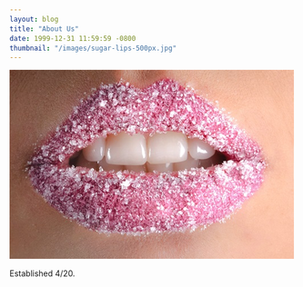 ```yaml
---
layout: blog
title: "About Us"
date: 1999-12-31 11:59:59 -0800
thumbnail: "/images/sugar-lips-500px.jpg"
---
```


![alt text](images/sugar-lips-500px.jpg "Sugar Lips")

Established 4/20.